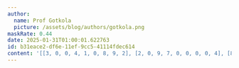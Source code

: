 ```yaml
---
author:
  name: Prof Gotkola
  picture: /assets/blog/authors/gotkola.png
maskRate: 0.44
date: 2025-01-31T01:00:01.622763
id: b31eace2-df6e-11ef-9cc5-41114fdec614
content: '[[3, 0, 0, 4, 1, 0, 8, 9, 2], [2, 0, 9, 7, 0, 0, 0, 0, 4], [8, 1, 0, 0, 2, 3, 5, 0, 0], [5, 0, 0, 0, 0, 7, 3, 1, 6], [0, 2, 0, 0, 3, 9, 4, 0, 5], [0, 7, 3, 5, 0, 0, 0, 0, 0], [1, 0, 0, 6, 9, 4, 7, 5, 0], [9, 0, 5, 3, 7, 8, 0, 0, 1], [7, 8, 0, 1, 0, 2, 9, 0, 3]]'
---
```

